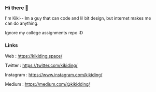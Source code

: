 ### Hi there 👋
I'm Kiki--
Im a guy that can code and lil bit design, but internet makes me can do anything.

Ignore my college assignments repo :D

### Links
Web : https://kikiding.space/

Twitter : https://twitter.com/kikiding/

Instagram : https://www.instagram.com/kikiding/

Medium : https://medium.com/@kikidding/

